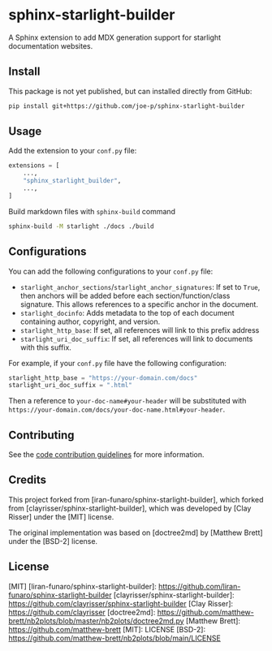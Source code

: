 # sphinx-starlight-builder

A Sphinx extension to add MDX generation support for starlight documentation websites.

## Install

This package is not yet published, but can installed directly from GitHub:

```sh
pip install git+https://github.com/joe-p/sphinx-starlight-builder
```

## Usage

Add the extension to your `conf.py` file:

```python
extensions = [
    ...,
    "sphinx_starlight_builder",
    ...,
]
```

Build markdown files with `sphinx-build` command

```sh
sphinx-build -M starlight ./docs ./build
```

## Configurations

You can add the following configurations to your `conf.py` file:

- `starlight_anchor_sections`/`starlight_anchor_signatures`: If set to `True`,
  then anchors will be added before each section/function/class signature.
  This allows references to a specific anchor in the document.
- `starlight_docinfo`: Adds metadata to the top of each document containing author, copyright, and version.
- `starlight_http_base`: If set, all references will link to this prefix address
- `starlight_uri_doc_suffix`: If set, all references will link to documents with this suffix.

For example, if your `conf.py` file have the following configuration:

```python
starlight_http_base = "https://your-domain.com/docs"
starlight_uri_doc_suffix = ".html"
```

Then a reference to `your-doc-name#your-header` will be substituted with `https://your-domain.com/docs/your-doc-name.html#your-header`.

## Contributing

See the [code contribution guidelines](CONTRIBUTING.md) for more information.

## Credits

This project forked from [iran-funaro/sphinx-starlight-builder], which forked from [clayrisser/sphinx-starlight-builder], which was developed by [Clay Risser] under the [MIT] license.

The original implementation was based on [doctree2md] by [Matthew Brett] under the [BSD-2] license.

## License

[MIT]
[liran-funaro/sphinx-starlight-builder]: https://github.com/liran-funaro/sphinx-starlight-builder
[clayrisser/sphinx-starlight-builder]: https://github.com/clayrisser/sphinx-starlight-builder
[Clay Risser]: https://github.com/clayrisser
[doctree2md]: https://github.com/matthew-brett/nb2plots/blob/master/nb2plots/doctree2md.py
[Matthew Brett]: https://github.com/matthew-brett
[MIT]: LICENSE
[BSD-2]: https://github.com/matthew-brett/nb2plots/blob/main/LICENSE
